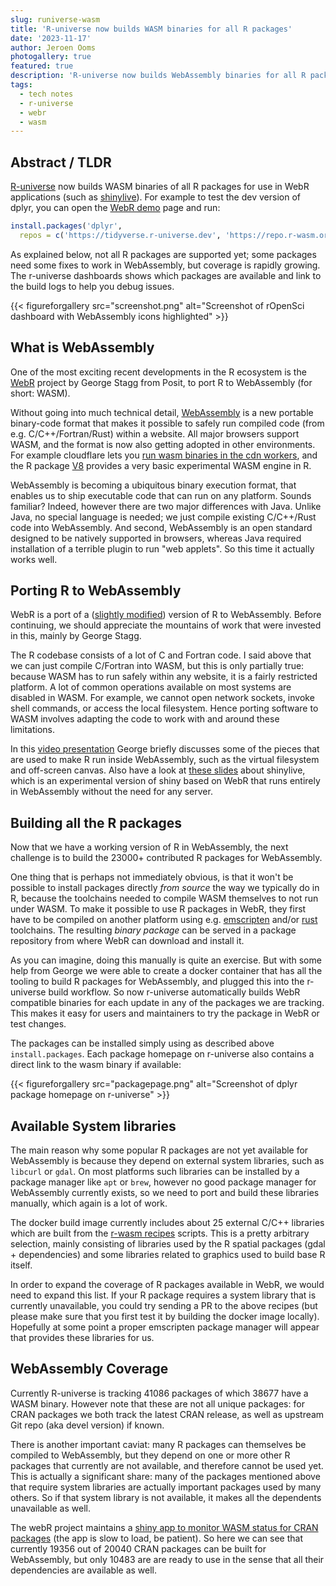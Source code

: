 ```yaml
---
slug: runiverse-wasm
title: 'R-universe now builds WASM binaries for all R packages'
date: '2023-11-17'
author: Jeroen Ooms
photogallery: true
featured: true
description: 'R-universe now builds WebAssembly binaries for all R packages for use in WebR applications such as shinylive.'
tags:
  - tech notes
  - r-universe
  - webr
  - wasm
---
```



## Abstract / TLDR

[R-universe](https://r-universe.dev) now builds WASM binaries of all R packages for use in WebR applications (such as [shinylive](https://shinylive.io/r)). For example to test the dev version of dplyr, you can open the [WebR demo](https://webr.r-wasm.org/latest/) page and run:

```r
install.packages('dplyr',
  repos = c('https://tidyverse.r-universe.dev', 'https://repo.r-wasm.org'))
```

As explained below, not all R packages are supported yet; some packages need some fixes to work in WebAssembly, but coverage is rapidly growing. The r-universe dashboards shows which packages are available and link to the build logs to help you debug issues.

{{< figureforgallery src="screenshot.png" alt="Screenshot of rOpenSci dashboard with WebAssembly icons highlighted" >}}


## What is WebAssembly

One of the most exciting recent developments in the R ecosystem is the [WebR](https://docs.r-wasm.org/webr/latest/) project by George Stagg from Posit, to port R to WebAssembly (for short: WASM).

Without going into much technical detail, [WebAssembly](https://webassembly.org/) is a new portable binary-code format that makes it possible to safely run compiled code (from e.g. C/C++/Fortran/Rust) within a website. All major browsers support WASM, and the format is now also getting adopted in other environments. For example cloudflare lets you [run wasm binaries in the cdn workers](https://developers.cloudflare.com/workers/runtime-apis/webassembly/), and the R package [V8](https://jeroen.r-universe.dev/V8) provides a very basic experimental WASM engine in R.

WebAssembly is becoming a ubiquitous binary execution format, that enables us to ship executable code that can run on any platform. Sounds familiar? Indeed, however there are two major differences with Java. Unlike Java, no special language is needed; we just compile existing C/C++/Rust code into WebAssembly. And second, WebAssembly is an open standard designed to be natively supported in browsers, whereas Java required installation of a terrible plugin to run "web applets". So this time it actually works well.


## Porting R to WebAssembly

WebR is a port of a ([slightly modified](https://github.com/r-wasm/webr/tree/main/patches/R-4.3.0)) version of R to WebAssembly. Before continuing, we should appreciate the mountains of work that were invested in this, mainly by George Stagg.

The R codebase consists of a lot of C and Fortran code. I said above that we can just compile C/Fortran into WASM, but this is only partially true: because WASM has to run safely within any website, it is a fairly restricted platform. A lot of common operations available on most systems are disabled in WASM. For example, we cannot open network sockets, invoke shell commands, or access the local filesystem. Hence porting software to WASM involves adapting the code to work with and around these limitations.

In this [video presentation](https://www.youtube.com/watch?v=Mpq9a6yMl_w) George briefly discusses some of the pieces that are used to make R run inside WebAssembly, such as the virtual filesystem and off-screen canvas. Also have a look at [these slides](https://georgestagg.github.io/shiny-without-a-server-2023/) about shinylive, which is an experimental version of shiny based on WebR that runs entirely in WebAssembly without the need for any server.


## Building all the R packages

Now that we have a working version of R in WebAssembly, the next challenge is to build the 23000+ contributed R packages for WebAssembly.

One thing that is perhaps not immediately obvious, is that it won't be possible to install packages directly *from source* the way we typically do in R, because the toolchains needed to compile WASM themselves to not run under WASM. To make it possible to use R packages in WebR, they first have to be compiled on another platform using e.g. [emscripten](https://emscripten.org) and/or [rust](https://www.rust-lang.org/) toolchains. The resulting *binary package* can be served in a package repository from where WebR can download and install it.

As you can imagine, doing this manually is quite an exercise. But with some help from George we were able to create a docker container that has all the tooling to build R packages for WebAssembly, and plugged this into the r-universe build workflow. So now r-universe automatically builds WebR compatible binaries for each update in any of the packages we are tracking. This makes it easy for users and maintainers to try the package in WebR or test changes.

The packages can be installed simply using as described above `install.packages`. Each package homepage on r-universe also contains a direct link to the wasm binary if available:


{{< figureforgallery src="packagepage.png" alt="Screenshot of dplyr package homepage on r-universe" >}}

## Available System libraries

The main reason why some popular R packages are not yet available for WebAssembly is because they depend on external system libraries, such as `libcurl` or `gdal`. On most platforms such libraries can be installed by a package manager like `apt` or `brew`, however no good package manager for WebAssembly currently exists, so we need to port and build these libraries manually, which again is a lot of work.

The docker build image currently includes about 25 external C/C++ libraries which are built from the [r-wasm recipes](https://github.com/r-wasm/webr/tree/main/libs/recipes) scripts. This is a pretty arbitrary selection, mainly consisting of libraries used by the R spatial packages (gdal + dependencies) and some libraries related to graphics used to build base R itself.

In order to expand the coverage of R packages available in WebR, we would need to expand this list. If your R package requires a system library that is currently unavailable, you could try sending a PR to the above recipes (but please make sure that you first test it by building the docker image locally). Hopefully at some point a proper emscripten package manager will appear that provides these libraries for us.


## WebAssembly Coverage

Currently R-universe is tracking 41086 packages of which 38677 have a WASM binary. However note that these are not all unique packages: for CRAN packages we both track the latest CRAN release, as well as upstream Git repo (aka devel version) if known.

There is another important caviat: many R packages can themselves be compiled to WebAssembly, but they depend on one or more other R packages that currently are not available, and therefore cannot be used yet. This is actually a significant share: many of the packages mentioned above that require system libraries are actually important packages used by many others. So if that system library is not available, it makes all the dependents unavailable as well.

The webR project maintains a [shiny app to monitor WASM status for CRAN packages](https://repo.r-wasm.org/) (the app is slow to load, be patient). So here we can see that currently 19356 out of 20040 CRAN packages can be built for WebAssembly, but only 10483 are are ready to use in the sense that all their dependencies are available as well.
